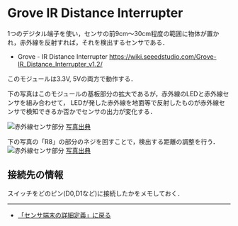 # Grove IR Distance Interrupter

1つのデジタル端子を使い，センサの前9cm～30cm程度の範囲に物体が置かれ，赤外線を反射すれば，それを検出するセンサである．


- Grove - IR Distance Interrupter https://wiki.seeedstudio.com/Grove-IR_Distance_Interrupter_v1.2/

このモジュールは3.3V, 5Vの両方で動作する．


下の写真はこのモジュールの基板部分の拡大であるが，赤外線のLEDと赤外線センサを組み合わせて，
LEDが発した赤外線を地面等で反射したものが赤外線センサで検知できるか否かでセンサの出力が変化する．

![赤外線センサ部分](../images/IR_distance_sensor.jpg)
[写真出典](https://jp.seeedstudio.com/Grove-IR-Distance-Interrupter-v1-2.html)

下の写真の「R8」の部分のネジを回すことで，検出する距離の調整を行う．
![赤外線センサ部分](../images/IR_distance_surface.jpg.jpg)
[写真出典](https://jp.seeedstudio.com/Grove-IR-Distance-Interrupter-v1-2.html)


## 接続先の情報

スイッチをどのピン(D0,D1など)に接続したかをメモしておく．

***

- [「センサ端末の詳細定義」に戻る](../SensorSelection.md)
